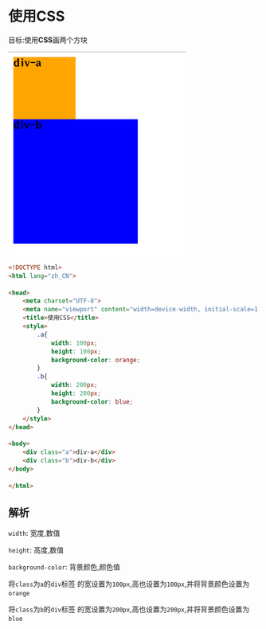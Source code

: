 # 使用CSS

目标:使用**CSS**画两个方块

![bd9fab73ff884ffb5485159386abe429b5d781af](Assets/bd9fab73ff884ffb5485159386abe429b5d781af.png)

```html
<!DOCTYPE html>
<html lang="zh_CN">

<head>
    <meta charset="UTF-8">
    <meta name="viewport" content="width=device-width, initial-scale=1.0">
    <title>使用CSS</title>
    <style>
        .a{
            width: 100px;
            height: 100px;
            background-color: orange;
        }
        .b{
            width: 200px;
            height: 200px;
            background-color: blue;
        }
    </style>
</head>

<body>
    <div class="a">div-a</div>
    <div class="b">div-b</div>
</body>

</html>
```

## 解析

`width`: 宽度,数值

`height`: 高度,数值

`background-color`: 背景颜色,颜色值

将`class`为`a`的`div`标签 的宽设置为`100px`,高也设置为`100px`,并将背景颜色设置为`orange`

将`class`为`b`的`div`标签 的宽设置为`200px`,高也设置为`200px`,并将背景颜色设置为`blue`
